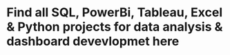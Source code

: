 # Find all SQL, PowerBi, Tableau, Excel & Python projects for data analysis & dashboard devevlopmet here
